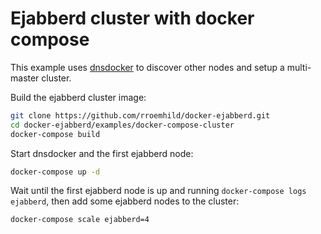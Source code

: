 # Ejabberd cluster with docker compose

This example uses [dnsdocker](https://github.com/tonistiigi/dnsdock) to discover other nodes and setup a multi-master cluster.

Build the ejabberd cluster image:

```bash
git clone https://github.com/rroemhild/docker-ejabberd.git
cd docker-ejabberd/examples/docker-compose-cluster
docker-compose build
```

Start dnsdocker and the first ejabberd node:

```bash
docker-compose up -d
```

Wait until the first ejabberd node is up and running `docker-compose logs ejabberd`, then add some ejabberd nodes to the cluster:

```bash
docker-compose scale ejabberd=4
```
